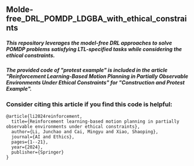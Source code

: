 ## Molde-free_DRL_POMDP_LDGBA_with_ethical_constraints
##### This repository leverages the model-free DRL approaches to solve POMDP problems satisfying LTL-specified tasks while considering the ethical constraints.
##### The provided code of "protest example" is included in the article "Reinforcement Learning-Based Motion Planning in Partially Observable Environments Under Ethical Constraints" for "Construction and Protest Example". 

### Consider citing this article if you find this code is helpful:
```
@article{li2024reinforcement,
  title={Reinforcement learning-based motion planning in partially observable environments under ethical constraints},
  author={Li, Junchao and Cai, Mingyu and Xiao, Shaoping},
  journal={AI and Ethics},
  pages={1--21},
  year={2024},
  publisher={Springer}
}
```
